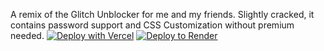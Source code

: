 A remix of the Glitch Unblocker for me and my friends. Slightly cracked, it contains password support and CSS Customization without premium needed.
[![Deploy with Vercel](https://binbashbanana.github.io/deploy-buttons/buttons/remade/vercel.svg)](https://vercel.com/new/clone?repositoryurl=https://github.com/Glitch-Network/v6)
[![Deploy to Render](https://binbashbanana.github.io/deploy-buttons/buttons/official/render.svg)](https://render.com/deploy?repo=https://github.com/Glitch-Network/v6)
